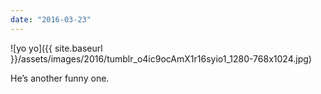 ```yaml
---
date: "2016-03-23"
---
```


![yo yo]({{ site.baseurl }}/assets/images/2016/tumblr_o4ic9ocAmX1r16syio1_1280-768x1024.jpg)

He’s another funny one.
